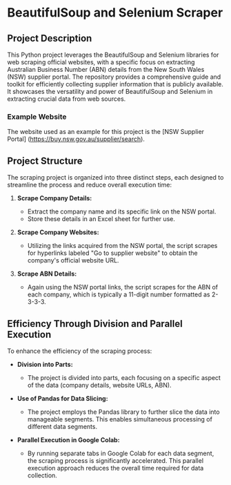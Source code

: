 
# BeautifulSoup and Selenium Scraper

## Project Description
This Python project leverages the BeautifulSoup and Selenium libraries for web scraping official websites, with a specific focus on extracting Australian Business Number (ABN) details from the New South Wales (NSW) supplier portal. The repository provides a comprehensive guide and toolkit for efficiently collecting supplier information that is publicly available. It showcases the versatility and power of BeautifulSoup and Selenium in extracting crucial data from web sources.

### Example Website
The website used as an example for this project is the [NSW Supplier Portal] (https://buy.nsw.gov.au/supplier/search).

## Project Structure
The scraping project is organized into three distinct steps, each designed to streamline the process and reduce overall execution time:

1. **Scrape Company Details:**
   - Extract the company name and its specific link on the NSW portal.
   - Store these details in an Excel sheet for further use.

2. **Scrape Company Websites:**
   - Utilizing the links acquired from the NSW portal, the script scrapes for hyperlinks labeled "Go to supplier website" to obtain the company's official website URL.

3. **Scrape ABN Details:**
   - Again using the NSW portal links, the script scrapes for the ABN of each company, which is typically a 11-digit number formatted as 2-3-3-3.

## Efficiency Through Division and Parallel Execution
To enhance the efficiency of the scraping process:

- **Division into Parts:**
  - The project is divided into parts, each focusing on a specific aspect of the data (company details, website URLs, ABN).

- **Use of Pandas for Data Slicing:**
  - The project employs the Pandas library to further slice the data into manageable segments. This enables simultaneous processing of different data segments.

- **Parallel Execution in Google Colab:**
  - By running separate tabs in Google Colab for each data segment, the scraping process is significantly accelerated. This parallel execution approach reduces the overall time required for data collection.

